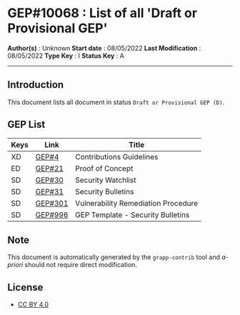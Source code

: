 # GEP#10068 : List of all 'Draft or Provisional GEP'

__Author(s)__ : Unknown
__Start date__ : 08/05/2022
__Last Modification__ : 08/05/2022
__Type Key__ : I
__Status Key__ : A

----------------------

## Introduction

This document lists all document in status `Draft or Provisional GEP (D)`.


## GEP List

| Keys | Link | Title |
|-|-|-|
| XD | [GEP#4](./gep-4.md) | Contributions Guidelines |
| ED | [GEP#21](./gep-21.md) | Proof of Concept |
| SD | [GEP#30](./gep-30.md) | Security Watchlist |
| SD | [GEP#31](./gep-31.md) | Security Bulletins |
| SD | [GEP#301](./gep-301.md) | Vulnerability Remediation Procedure |
| SD | [GEP#996](./gep-996.md) | GEP Template - Security Bulletins |
## Note

This document is automatically generated by the `grapp-contrib` tool and _a-priori_ should not require direct modification.


## License

- [CC BY 4.0](https://creativecommons.org/licenses/by/4.0/)